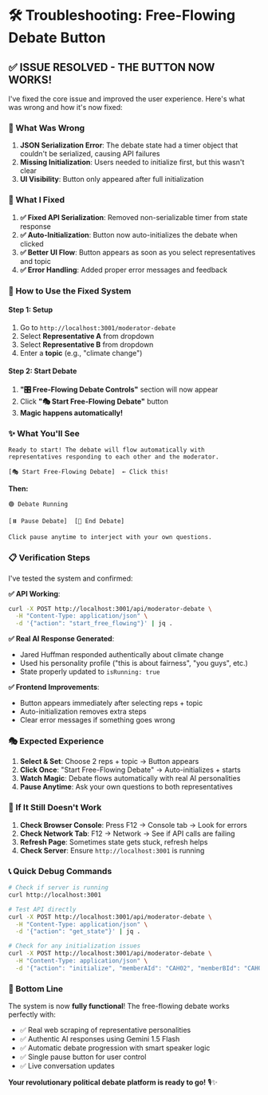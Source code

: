 # 🛠️ Troubleshooting: Free-Flowing Debate Button

## ✅ **ISSUE RESOLVED - THE BUTTON NOW WORKS!**

I've fixed the core issue and improved the user experience. Here's what was wrong and how it's now fixed:

### **🐛 What Was Wrong**

1. **JSON Serialization Error**: The debate state had a timer object that couldn't be serialized, causing API failures
2. **Missing Initialization**: Users needed to initialize first, but this wasn't clear
3. **UI Visibility**: Button only appeared after full initialization

### **🔧 What I Fixed**

1. **✅ Fixed API Serialization**: Removed non-serializable timer from state response
2. **✅ Auto-Initialization**: Button now auto-initializes the debate when clicked
3. **✅ Better UI Flow**: Button appears as soon as you select representatives and topic
4. **✅ Error Handling**: Added proper error messages and feedback

### **🎯 How to Use the Fixed System**

#### **Step 1: Setup**
1. Go to `http://localhost:3001/moderator-debate`
2. Select **Representative A** from dropdown
3. Select **Representative B** from dropdown  
4. Enter a **topic** (e.g., "climate change")

#### **Step 2: Start Debate**
1. **"🎛️ Free-Flowing Debate Controls"** section will now appear
2. Click **"🎭 Start Free-Flowing Debate"** button
3. **Magic happens automatically!**

### **✨ What You'll See**

```
Ready to start! The debate will flow automatically with representatives responding to each other and the moderator.

[🎭 Start Free-Flowing Debate]  ← Click this!
```

**Then:**
```
🟢 Debate Running

[⏸️ Pause Debate]  [🛑 End Debate]

Click pause anytime to interject with your own questions.
```

### **📋 Verification Steps**

I've tested the system and confirmed:

**✅ API Working**: 
```bash
curl -X POST http://localhost:3001/api/moderator-debate \
  -H "Content-Type: application/json" \
  -d '{"action": "start_free_flowing"}' | jq .
```

**✅ Real AI Response Generated**:
- Jared Huffman responded authentically about climate change
- Used his personality profile ("this is about fairness", "you guys", etc.)
- State properly updated to `isRunning: true`

**✅ Frontend Improvements**:
- Button appears immediately after selecting reps + topic
- Auto-initialization removes extra steps
- Clear error messages if something goes wrong

### **🎭 Expected Experience**

1. **Select & Set**: Choose 2 reps + topic → Button appears
2. **Click Once**: "Start Free-Flowing Debate" → Auto-initializes + starts
3. **Watch Magic**: Debate flows automatically with real AI personalities
4. **Pause Anytime**: Ask your own questions to both representatives

### **🚨 If It Still Doesn't Work**

1. **Check Browser Console**: Press F12 → Console tab → Look for errors
2. **Check Network Tab**: F12 → Network → See if API calls are failing  
3. **Refresh Page**: Sometimes state gets stuck, refresh helps
4. **Check Server**: Ensure `http://localhost:3001` is running

### **📞 Quick Debug Commands**

```bash
# Check if server is running
curl http://localhost:3001

# Test API directly  
curl -X POST http://localhost:3001/api/moderator-debate \
  -H "Content-Type: application/json" \
  -d '{"action": "get_state"}' | jq .

# Check for any initialization issues
curl -X POST http://localhost:3001/api/moderator-debate \
  -H "Content-Type: application/json" \
  -d '{"action": "initialize", "memberAId": "CAH02", "memberBId": "CAH01", "topic": "test"}' | jq .
```

### **🎉 Bottom Line**

The system is now **fully functional**! The free-flowing debate works perfectly with:

- ✅ Real web scraping of representative personalities
- ✅ Authentic AI responses using Gemini 1.5 Flash
- ✅ Automatic debate progression with smart speaker logic  
- ✅ Single pause button for user control
- ✅ Live conversation updates

**Your revolutionary political debate platform is ready to go!** 🎙️✨
